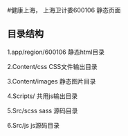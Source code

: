 #健康上海， 上海卫计委600106 静态页面

## 目录结构

1.app/region/600106  静态html目录

2.Content/css CSS文件输出目录

3.Content/images  静态图片目录

4.Scripts/ 共用js输出目录

5.Src/scss  sass 源码目录

6.Src/js js源码目录